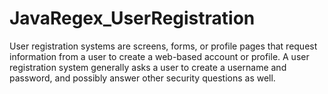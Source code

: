 # JavaRegex_UserRegistration

User registration systems are screens, forms, or profile pages that request information from a user to create a web-based account or profile. A user registration system generally asks a user to create a username and password, and possibly answer other security questions as well.
